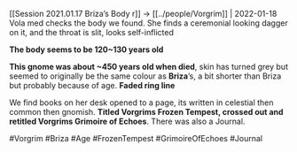 [[Session 2021.01.17 Briza’s Body r]] -> [[../people/Vorgrim]] | 2022-01-18
Vola med checks the body we found. She finds a ceremonial looking dagger on it, and the throat is slit, looks self-inflicted

**The body seems to be 120~130 years old**

**This gnome was about ~450 years old when died**, skin has turned grey but seemed to originally be the same colour as **Briza**’s, a bit shorter than Briza but probably because of age. **Faded ring line**

We find books on her desk opened to a page, its written in celestial then common then gnomish. **Titled Vorgrims Frozen Tempest, crossed out and retitled Vorgrims Grimoire of Echoes**. There was also a Journal.

#Vorgrim #Briza #Age #FrozenTempest #GrimoireOfEchoes #Journal 